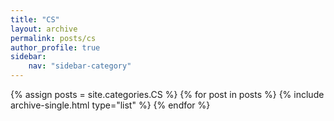 ```yaml
---
title: "CS"
layout: archive
permalink: posts/cs
author_profile: true
sidebar:
    nav: "sidebar-category"
---
```


{% assign posts = site.categories.CS %}
{% for post in posts %} {% include archive-single.html type="list" %} {% endfor %}
